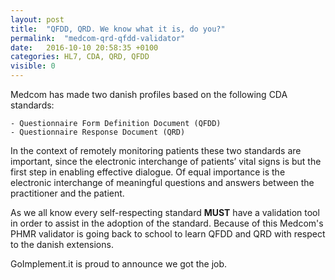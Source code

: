 ```yaml
---
layout: post
title:  "QFDD, QRD. We know what it is, do you?"
permalink:  "medcom-qrd-qfdd-validator"
date:   2016-10-10 20:58:35 +0100
categories: HL7, CDA, QRD, QFDD
visible: 0
---
```

Medcom has made two danish profiles based on the following CDA standards:

    - Questionnaire Form Definition Document (QFDD)  
    - Questionnaire Response Document (QRD)  

In the context of remotely monitoring patients these two standards are important, since the electronic interchange of patients’ vital signs is but the first step in enabling effective dialogue. Of equal importance is the electronic interchange of meaningful questions and answers between the practitioner and the patient. 

As we all know every self-respecting standard **MUST** have a validation tool in order to assist in the adoption of the standard. Because of this Medcom's PHMR validator is going back to school to learn QFDD and QRD with respect to the danish extensions.

GoImplement.it is proud to announce we got the job.
